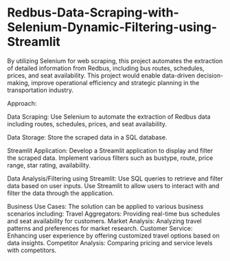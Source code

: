 # Redbus-Data-Scraping-with-Selenium-Dynamic-Filtering-using-Streamlit
By utilizing Selenium for web scraping, this project automates the extraction of detailed information from Redbus, including bus routes, schedules, prices, and seat availability. This project would enable data-driven decision-making,  improve operational efficiency and strategic planning in the transportation industry.

Approach:

Data Scraping:
Use Selenium to automate the extraction of Redbus data including routes, schedules, prices, and seat availability.

Data Storage:
Store the scraped data in a SQL database.

Streamlit Application:
Develop a Streamlit application to display and filter the scraped data.
Implement various filters such as bustype, route, price range, star rating, availability.

Data Analysis/Filtering using Streamlit:
Use SQL queries to retrieve and filter data based on user inputs.
Use Streamlit to allow users to interact with and filter the data through the application.

Business Use Cases:
The solution can be applied to various business scenarios including:
Travel Aggregators: Providing real-time bus schedules and seat availability for customers.
Market Analysis: Analyzing travel patterns and preferences for market research.
Customer Service: Enhancing user experience by offering customized travel options based on data insights.
Competitor Analysis: Comparing pricing and service levels with competitors.
